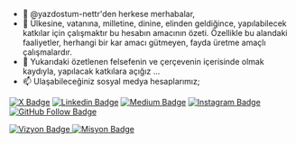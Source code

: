 - 👋 @yazdostum-nettr'den herkese merhabalar,
- 👀 Ülkesine, vatanına, milletine, dinine, elinden geldiğince, yapılabilecek katkılar için çalışmaktır bu hesabın amacının özeti. Özellikle bu alandaki faaliyetler, herhangi bir kar amacı gütmeyen, fayda üretme amaçlı çalışmalardır.
- 💞️ Yukarıdaki özetlenen felsefenin ve çerçevenin içerisinde olmak kaydıyla, yapılacak katkılara açığız ...
- 📫 Ulaşabileceğiniz sosyal medya hesaplarımız;

[![X Badge](https://img.shields.io/badge/-X?style=flat&logo=X&logoColor=black&labelColor=white&color=black&link=https%3A%2F%2Fx.com%2FYazDostumNetTr)](https://x.com/YazDostumNetTr)
[![Linkedin Badge](https://img.shields.io/badge/-Linkedin-blue?style=flat&logo=Linkedin&logoColor=white&link=https://www.linkedin.com/in/yaz-dostum/)](https://www.linkedin.com/in/yaz-dostum/)
[![Medium Badge](https://img.shields.io/badge/-Medium-black?style=flat&logo=Medium&logoColor=white&link=https://yazdostum.medium.com/)](https://yazdostum.medium.com/)
[![Instagram Badge](https://img.shields.io/badge/-instagram?style=flat&logo=instagram&color=white&link=https%3A%2F%2Fwww.instagram.com%2Fyazdostumnettr%2F)](https://www.instagram.com/yazdostumnettr/)
[![GitHub Follow Badge](https://img.shields.io/github/followers/brkmustu?label=follow&style=social)](https://github.com/yazdostum-nettr)

[![Vizyon Badge](https://img.shields.io/badge/-vizyonumuz?style=flat&logo=turkishairlines&label=Vizyonumuz&labelColor=red&color=white&link=https%3A%2F%2Fyazdostum.medium.com%2Fb%25C3%25BCy%25C3%25BCk-t%25C3%25BCrki%25CC%2587ye-c464745dffd0)
](https://yazdostum.medium.com/b%C3%BCy%C3%BCk-t%C3%BCrki%CC%87ye-c464745dffd0)
[![Misyon Badge](https://img.shields.io/badge/-misyonumuz?style=flat&logo=turkishairlines&label=Misyonumuz&labelColor=red&color=white&link=https%3A%2F%2Fyazdostum.medium.com%2Fher-g%25C3%25BCn-bi%25CC%2587r-k%25C3%25B6t%25C3%25BC-huyundan-vazge%25C3%25A7sen-5c4476096f78)](https://yazdostum.medium.com/her-g%C3%BCn-bi%CC%87r-k%C3%B6t%C3%BC-huyundan-vazge%C3%A7sen-5c4476096f78)

